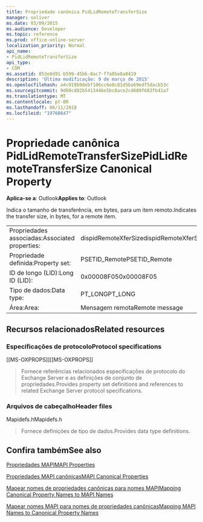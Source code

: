 ```yaml
---
title: Propriedade canônica PidLidRemoteTransferSize
manager: soliver
ms.date: 03/09/2015
ms.audience: Developer
ms.topic: reference
ms.prod: office-online-server
localization_priority: Normal
api_name:
- PidLidRemoteTransferSize
api_type:
- COM
ms.assetid: 853e8d91-b599-45bb-8ac7-f7a85e8a8419
description: 'Última modificação: 9 de março de 2015'
ms.openlocfilehash: a4c019b98ebf106cc6e8c81d5ba69edf5dacb53c
ms.sourcegitcommit: 9d60cd82b5413446e5bc8ace2cd689f683fb41a7
ms.translationtype: MT
ms.contentlocale: pt-BR
ms.lasthandoff: 06/11/2018
ms.locfileid: "19768647"
---
```

# <a name="pidlidremotetransfersize-canonical-property"></a><span data-ttu-id="37607-103">Propriedade canônica PidLidRemoteTransferSize</span><span class="sxs-lookup"><span data-stu-id="37607-103">PidLidRemoteTransferSize Canonical Property</span></span>

  
  
<span data-ttu-id="37607-104">**Aplica-se a**: Outlook</span><span class="sxs-lookup"><span data-stu-id="37607-104">**Applies to**: Outlook</span></span> 
  
<span data-ttu-id="37607-105">Indica o tamanho de transferência, em bytes, para um item remoto.</span><span class="sxs-lookup"><span data-stu-id="37607-105">Indicates the transfer size, in bytes, for a remote item.</span></span>
  
|||
|:-----|:-----|
|<span data-ttu-id="37607-106">Propriedades associadas:</span><span class="sxs-lookup"><span data-stu-id="37607-106">Associated properties:</span></span>  <br/> |<span data-ttu-id="37607-107">dispidRemoteXferSize</span><span class="sxs-lookup"><span data-stu-id="37607-107">dispidRemoteXferSize</span></span>  <br/> |
|<span data-ttu-id="37607-108">Propriedade definida:</span><span class="sxs-lookup"><span data-stu-id="37607-108">Property set:</span></span>  <br/> |<span data-ttu-id="37607-109">PSETID_Remote</span><span class="sxs-lookup"><span data-stu-id="37607-109">PSETID_Remote</span></span>  <br/> |
|<span data-ttu-id="37607-110">ID de longo (LID):</span><span class="sxs-lookup"><span data-stu-id="37607-110">Long ID (LID):</span></span>  <br/> |<span data-ttu-id="37607-111">0x00008F05</span><span class="sxs-lookup"><span data-stu-id="37607-111">0x00008F05</span></span>  <br/> |
|<span data-ttu-id="37607-112">Tipo de dados:</span><span class="sxs-lookup"><span data-stu-id="37607-112">Data type:</span></span>  <br/> |<span data-ttu-id="37607-113">PT_LONG</span><span class="sxs-lookup"><span data-stu-id="37607-113">PT_LONG</span></span>  <br/> |
|<span data-ttu-id="37607-114">Área:</span><span class="sxs-lookup"><span data-stu-id="37607-114">Area:</span></span>  <br/> |<span data-ttu-id="37607-115">Mensagem remota</span><span class="sxs-lookup"><span data-stu-id="37607-115">Remote message</span></span>  <br/> |
   
## <a name="related-resources"></a><span data-ttu-id="37607-116">Recursos relacionados</span><span class="sxs-lookup"><span data-stu-id="37607-116">Related resources</span></span>

### <a name="protocol-specifications"></a><span data-ttu-id="37607-117">Especificações de protocolo</span><span class="sxs-lookup"><span data-stu-id="37607-117">Protocol specifications</span></span>

<span data-ttu-id="37607-118">[[MS-OXPROPS]]</span><span class="sxs-lookup"><span data-stu-id="37607-118">[[MS-OXPROPS]]</span></span> 
  
> <span data-ttu-id="37607-119">Fornece referências relacionados especificações de protocolo do Exchange Server e as definições de conjunto de propriedades.</span><span class="sxs-lookup"><span data-stu-id="37607-119">Provides property set definitions and references to related Exchange Server protocol specifications.</span></span>
    
### <a name="header-files"></a><span data-ttu-id="37607-120">Arquivos de cabeçalho</span><span class="sxs-lookup"><span data-stu-id="37607-120">Header files</span></span>

<span data-ttu-id="37607-121">Mapidefs.h</span><span class="sxs-lookup"><span data-stu-id="37607-121">Mapidefs.h</span></span>
  
> <span data-ttu-id="37607-122">Fornece definições de tipo de dados.</span><span class="sxs-lookup"><span data-stu-id="37607-122">Provides data type definitions.</span></span>
    
## <a name="see-also"></a><span data-ttu-id="37607-123">Confira também</span><span class="sxs-lookup"><span data-stu-id="37607-123">See also</span></span>



[<span data-ttu-id="37607-124">Propriedades MAPI</span><span class="sxs-lookup"><span data-stu-id="37607-124">MAPI Properties</span></span>](mapi-properties.md)
  
[<span data-ttu-id="37607-125">Propriedades MAPI canônicas</span><span class="sxs-lookup"><span data-stu-id="37607-125">MAPI Canonical Properties</span></span>](mapi-canonical-properties.md)
  
[<span data-ttu-id="37607-126">Mapear nomes de propriedades canônicas para nomes MAPI</span><span class="sxs-lookup"><span data-stu-id="37607-126">Mapping Canonical Property Names to MAPI Names</span></span>](mapping-canonical-property-names-to-mapi-names.md)
  
[<span data-ttu-id="37607-127">Mapear nomes MAPI para nomes de propriedades canônicas</span><span class="sxs-lookup"><span data-stu-id="37607-127">Mapping MAPI Names to Canonical Property Names</span></span>](mapping-mapi-names-to-canonical-property-names.md)

